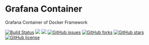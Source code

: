 # Grafana Container
Grafana Container of Docker Framework

[![Build Status](https://travis-ci.org/dockerframework/grafana.svg?branch=master)](https://travis-ci.org/dockerframework/grafana) [![](https://images.microbadger.com/badges/image/dockerframework/grafana:5.1.3.svg)](https://microbadger.com/images/dockerframework/grafana:5.1.3 "Layers") [![](https://images.microbadger.com/badges/version/dockerframework/grafana:5.1.3.svg)](https://microbadger.com/images/dockerframework/grafana:5.1.3 "Version") [![GitHub issues](https://img.shields.io/github/issues/dockerframework/grafana.svg)](https://github.com/dockerframework/grafana/issues) [![GitHub forks](https://img.shields.io/github/forks/dockerframework/grafana.svg)](https://github.com/dockerframework/grafana/network) [![GitHub stars](https://img.shields.io/github/stars/dockerframework/grafana.svg)](https://github.com/dockerframework/grafana/stargazers) [![GitHub license](https://img.shields.io/badge/license-MIT-blue.svg)](https://raw.githubusercontent.com/dockerframework/grafana/master/LICENSE)
